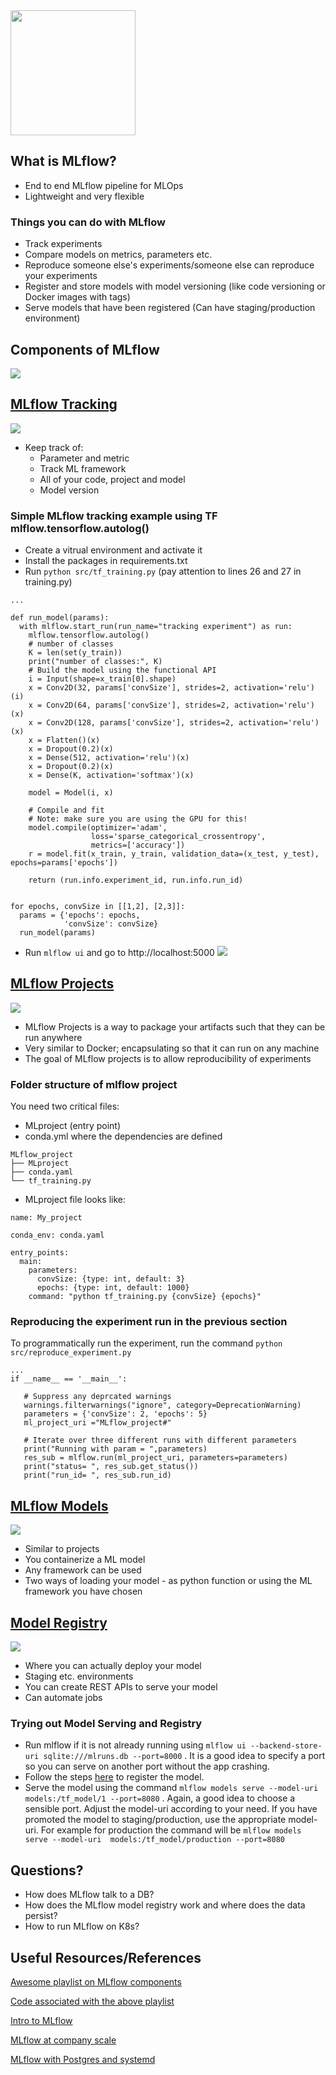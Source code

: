 <img src="https://www.mlflow.org/docs/latest/_static/MLflow-logo-final-black.png" width="200">

## What is MLflow?
- End to end MLflow pipeline for MLOps
- Lightweight and very flexible

### Things you can do with MLflow
- Track experiments
- Compare models on metrics, parameters etc.
- Reproduce someone else's experiments/someone else can reproduce your experiments
- Register and store models with model versioning (like code versioning or Docker images with tags)
- Serve models that have been registered (Can have staging/production environment)

## Components of MLflow
![](images/comps2.png)

## [MLflow Tracking](https://www.mlflow.org/docs/latest/tracking.html)
![](images/tracking.png)
- Keep track of: 
    -   Parameter and metric
    -   Track ML framework
    -   All of your code, project and model
    -   Model version

### Simple MLflow tracking example using TF mlflow.tensorflow.autolog()
- Create a vitrual environment and activate it
- Install the packages in requirements.txt
- Run `python src/tf_training.py` (pay attention to lines 26 and 27 in training.py)
```
...

def run_model(params):
  with mlflow.start_run(run_name="tracking experiment") as run:
    mlflow.tensorflow.autolog()
    # number of classes
    K = len(set(y_train))
    print("number of classes:", K)
    # Build the model using the functional API
    i = Input(shape=x_train[0].shape)
    x = Conv2D(32, params['convSize'], strides=2, activation='relu')(i)
    x = Conv2D(64, params['convSize'], strides=2, activation='relu')(x)
    x = Conv2D(128, params['convSize'], strides=2, activation='relu')(x)
    x = Flatten()(x)
    x = Dropout(0.2)(x)
    x = Dense(512, activation='relu')(x)
    x = Dropout(0.2)(x)
    x = Dense(K, activation='softmax')(x)

    model = Model(i, x)

    # Compile and fit
    # Note: make sure you are using the GPU for this!
    model.compile(optimizer='adam',
                  loss='sparse_categorical_crossentropy',
                  metrics=['accuracy'])
    r = model.fit(x_train, y_train, validation_data=(x_test, y_test), epochs=params['epochs'])

    return (run.info.experiment_id, run.info.run_id)


for epochs, convSize in [[1,2], [2,3]]:
  params = {'epochs': epochs,
            'convSize': convSize}
  run_model(params)
```
- Run `mlflow ui` and go to http://localhost:5000
![](images/tfsimple.png)

## [MLflow Projects](https://www.mlflow.org/docs/latest/projects.html#running-projects)
![](images/project.png)
- MLflow Projects is a way to package your artifacts such that they can be run anywhere
- Very similar to Docker; encapsulating so that it can run on any machine
- The goal of MLflow projects is to allow reproducibility of experiments

### Folder structure of mlflow project
You need two critical files:
- MLproject (entry point)
- conda.yml where the dependencies are defined
```
MLflow_project
├── MLproject
├── conda.yaml
└── tf_training.py
```
- MLproject file looks like:
```
name: My_project

conda_env: conda.yaml

entry_points:
  main:
    parameters:
      convSize: {type: int, default: 3}
      epochs: {type: int, default: 1000}
    command: "python tf_training.py {convSize} {epochs}"
```

### Reproducing the experiment run in the previous section
To programmatically run the experiment, run the command `python src/reproduce_experiment.py`
```
...
if __name__ == '__main__':

   # Suppress any deprcated warnings
   warnings.filterwarnings("ignore", category=DeprecationWarning)
   parameters = {'convSize': 2, 'epochs': 5}
   ml_project_uri ="MLflow_project#"

   # Iterate over three different runs with different parameters
   print("Running with param = ",parameters)
   res_sub = mlflow.run(ml_project_uri, parameters=parameters)
   print("status= ", res_sub.get_status())
   print("run_id= ", res_sub.run_id)
```

## [MLflow Models](https://www.mlflow.org/docs/latest/models.html)
![](images/models.png)
- Similar to projects
- You containerize a ML model
- Any framework can be used
- Two ways of loading your model - as python function or using the ML framework you have chosen

## [Model Registry](https://www.mlflow.org/docs/latest/model-registry.html)
![](images/registry.png)
- Where you can actually deploy your model
- Staging etc. environments
- You can create REST APIs to serve your model
- Can automate jobs

### Trying out Model Serving and Registry
- Run mlflow if it is not already running using `mlflow ui --backend-store-uri sqlite:///mlruns.db --port=8000` . It is a good idea to specify a port so you can serve on another port without the app crashing.
- Follow the steps [here](https://www.mlflow.org/docs/latest/model-registry.html#ui-workflow) to register the model.
- Serve the model using the command `mlflow models serve --model-uri  models:/tf_model/1 --port=8080` . Again, a good idea to choose a sensible port. Adjust the model-uri according to your need. If you have promoted the model to staging/production, use the appropriate model-uri. For example for production the command will be `mlflow models serve --model-uri  models:/tf_model/production --port=8080`

## Questions?
- How does MLflow talk to a DB?
- How does the MLflow model registry work and where does the data persist?
- How to run MLflow on K8s?

## Useful Resources/References
[Awesome playlist on MLflow components](https://www.youtube.com/watch?v=7TPHJUW9xFo&list=PL6qNEZP_yH2mnbtwmvjuL6EmWhcPyaVlg&ab_channel=IsaacReisIsaacReis)

[Code associated with the above playlist](https://github.com/Isaac4real/MLflow_Experiment)

[Intro to MLflow](https://www.youtube.com/watch?v=6uZcWqsZ2L4&ab_channel=Databricks)

[MLflow at company scale](https://databricks.com/session_eu20/mlflow-at-company-scale)

[MLflow with Postgres and systemd](https://towardsdatascience.com/setup-mlflow-in-production-d72aecde7fef)

